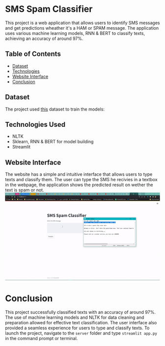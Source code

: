 
# SMS Spam Classifier

This project is a web application that allows users to identify SMS messages and get predictions wheather it's a HAM or SPAM message. The application uses various machine learning models, RNN & BERT to classify texts, achieving an accuracy of around 97%.

## Table of Contents
* [Dataset](#Dataset)
* [Technologies](#Technologies-Used)
* [Website Interface](#Website-Interface)
* [Conclusion](#Conclusion)

## Dataset
The project used [this](https://www.kaggle.com/datasets/uciml/sms-spam-collection-dataset) dataset to train the models:


## Technologies Used
* NLTK
* Sklearn, RNN & BERT for model building
* Streamlit 

## Website Interface
The website has a simple and intuitive interface that allows users to type texts and classify them. The user can type the SMS he recivies in a textbox in the webpage, the application shows the predicted result on wether the text is spam or not.
![result1](Output.gif)


# Conclusion
This project successfully classified texts with an accuracy of around 97%. The use of machine learning models and NLTK for data cleaning and preparation allowed for effective text classification. The user interface also provided a seamless experience for users to type and classify texts.
To launch the project, navigate to the `server` folder and type `streamlit app.py` in the command prompt or terminal.


